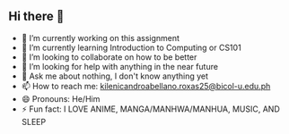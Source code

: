 ## Hi there 👋

<!--
**kilenicandroabellanoroxas25-glitch/kilenicandroabellanoroxas25-glitch** is a ✨ _special_ ✨ repository because its `README.md` (this file) appears on your GitHub profile.

-->
- 🔭 I’m currently working on this assignment
- 🌱 I’m currently learning Introduction to Computing or CS101
- 👯 I’m looking to collaborate on how to be better
- 🤔 I’m looking for help with anything in the near future
- 💬 Ask me about nothing, I don't know anything yet
- 📫 How to reach me: kilenicandroabellano.roxas25@bicol-u.edu.ph
- 😄 Pronouns: He/Him
- ⚡ Fun fact: I LOVE ANIME, MANGA/MANHWA/MANHUA, MUSIC, AND SLEEP
